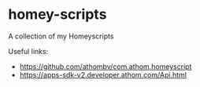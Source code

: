 # homey-scripts
A collection of my Homeyscripts


Useful links:
- https://github.com/athombv/com.athom.homeyscript
- https://apps-sdk-v2.developer.athom.com/Api.html

